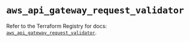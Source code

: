 # `aws_api_gateway_request_validator`

Refer to the Terraform Registry for docs: [`aws_api_gateway_request_validator`](https://registry.terraform.io/providers/hashicorp/aws/5.83.0/docs/resources/api_gateway_request_validator).
